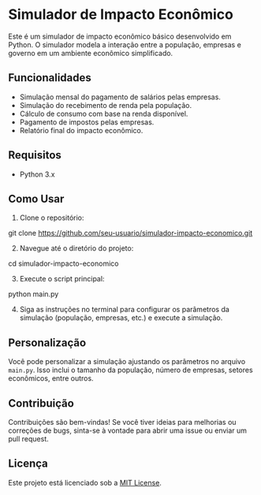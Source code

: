 # Simulador de Impacto Econômico

Este é um simulador de impacto econômico básico desenvolvido em Python. O simulador modela a interação entre a população, empresas e governo em um ambiente econômico simplificado.

## Funcionalidades

- Simulação mensal do pagamento de salários pelas empresas.
- Simulação do recebimento de renda pela população.
- Cálculo de consumo com base na renda disponível.
- Pagamento de impostos pelas empresas.
- Relatório final do impacto econômico.

## Requisitos

- Python 3.x

## Como Usar

1. Clone o repositório:

git clone https://github.com/seu-usuario/simulador-impacto-economico.git

2. Navegue até o diretório do projeto:

cd simulador-impacto-economico


3. Execute o script principal:

python main.py


4. Siga as instruções no terminal para configurar os parâmetros da simulação (população, empresas, etc.) e execute a simulação.

## Personalização

Você pode personalizar a simulação ajustando os parâmetros no arquivo `main.py`. Isso inclui o tamanho da população, número de empresas, setores econômicos, entre outros.

## Contribuição

Contribuições são bem-vindas! Se você tiver ideias para melhorias ou correções de bugs, sinta-se à vontade para abrir uma issue ou enviar um pull request.

## Licença

Este projeto está licenciado sob a [MIT License](https://opensource.org/licenses/MIT).
